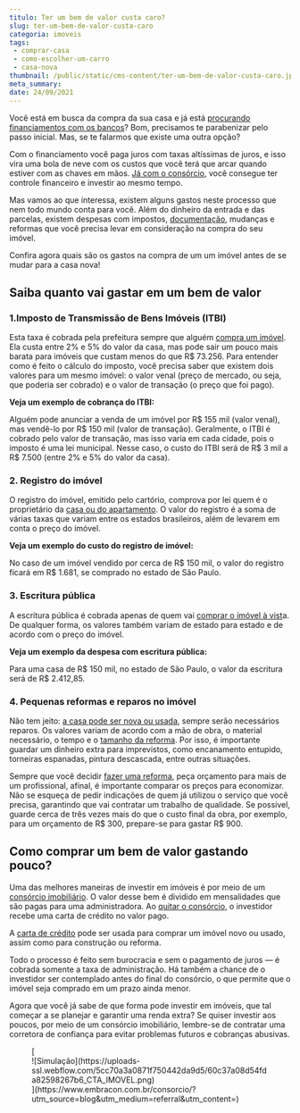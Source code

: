 ```yaml
---
titulo: Ter um bem de valor custa caro?
slug: ter-um-bem-de-valor-custa-caro
categoria: imoveis
tags:
 - comprar-casa
 - como-escolher-um-carro
 - casa-nova
thumbnail: /public/static/cms-content/ter-um-bem-de-valor-custa-caro.jpg
meta_summary: 
date: 24/09/2021
---
```

Você está em busca da compra da sua casa e já está [procurando financiamentos com os bancos](https://www.embracon.com.br/blog/entenda-quais-sao-as-6-maiores-desvantagens-do-financiamento)? Bom, precisamos te parabenizar pelo passo inicial. Mas, se te falarmos que existe uma outra opção?

Com o financiamento você paga juros com taxas altíssimas de juros, e isso vira uma bola de neve com os custos que você terá que arcar quando estiver com as chaves em mãos. [Já com o consórcio](https://www.embracon.com.br/blog/como-o-consorcio-de-imoveis-cresceu-ao-longo-de-2020), você consegue ter controle financeiro e investir ao mesmo tempo.

Mas vamos ao que interessa, existem alguns gastos neste processo que nem todo mundo conta para você. Além do dinheiro da entrada e das parcelas, existem despesas com impostos, [documentação](https://www.embracon.com.br/blog/qual-e-a-documentacao-necessaria-para-a-compra-de-um-imovel), mudanças e reformas que você precisa levar em consideração na compra do seu imóvel.

Confira agora quais são os gastos na compra de um um imóvel antes de se mudar para a casa nova!

Saiba quanto vai gastar em um bem de valor 
-------------------------------------------

### 1.Imposto de Transmissão de Bens Imóveis (ITBI) 

Esta taxa é cobrada pela prefeitura sempre que alguém [compra um imóvel](https://www.embracon.com.br/blog/vantagens-de-morar-em-casa-pequena). Ela custa entre 2% e 5% do valor da casa, mas pode sair um pouco mais barata para imóveis que custam menos do que R$ 73.256. Para entender como é feito o cálculo do imposto, você precisa saber que existem dois valores para um mesmo imóvel: o valor venal (preço de mercado, ou seja, que poderia ser cobrado) e o valor de transação (o preço que foi pago).

**Veja um exemplo de cobrança do ITBI:**

Alguém pode anunciar a venda de um imóvel por R$ 155 mil (valor venal), mas vendê-lo por R$ 150 mil (valor de transação). Geralmente, o ITBI é cobrado pelo valor de transação, mas isso varia em cada cidade, pois o imposto é uma lei municipal. Nesse caso, o custo do ITBI será de R$ 3 mil a R$ 7.500 (entre 2% e 5% do valor da casa).

### 2. Registro do imóvel 

O registro do imóvel, emitido pelo cartório, comprova por lei quem é o proprietário da [casa ou do apartamento](https://www.embracon.com.br/blog/casa-ou-apartamento-qual-a-melhor-escolha-para-voce). O valor do registro é a soma de várias taxas que variam entre os estados brasileiros, além de levarem em conta o preço do imóvel.

**Veja um exemplo do custo do registro de imóvel:**

No caso de um imóvel vendido por cerca de R$ 150 mil, o valor do registro ficará em R$ 1.681, se comprado no estado de São Paulo.

### 3. Escritura pública 

A escritura pública é cobrada apenas de quem vai [comprar o imóvel à vist](https://www.embracon.com.br/blog/como-funciona-um-consorcio-de-imoveis-no-brasil)a. De qualquer forma, os valores também variam de estado para estado e de acordo com o preço do imóvel.

**Veja um exemplo da despesa com escritura pública:**

Para uma casa de R$ 150 mil, no estado de São Paulo, o valor da escritura será de R$ 2.412,85.

### 4. Pequenas reformas e reparos no imóvel 

Não tem jeito: [a casa pode ser nova ou usada](https://www.embracon.com.br/blog/imoveis-usados-tem-garantia-no-consorcio), sempre serão necessários reparos. Os valores variam de acordo com a mão de obra, o material necessário, o tempo e o [tamanho da reforma](https://www.embracon.com.br/blog/quer-reformar-sua-casa-nos-temos-5-dicas-para-voce-se-inspirar). Por isso, é importante guardar um dinheiro extra para imprevistos, como encanamento entupido, torneiras espanadas, pintura descascada, entre outras situações.

Sempre que você decidir [fazer uma reforma](https://www.embracon.com.br/blog/guia-completo-de-como-reformar-a-sua-casa-inteira-com-o-consorcio), peça orçamento para mais de um profissional, afinal, é importante comparar os preços para economizar. Não se esqueça de pedir indicações de quem já utilizou o serviço que você precisa, garantindo que vai contratar um trabalho de qualidade. Se possível, guarde cerca de três vezes mais do que o custo final da obra, por exemplo, para um orçamento de R$ 300, prepare-se para gastar R$ 900.

Como comprar um bem de valor gastando pouco? 
---------------------------------------------

Uma das melhores maneiras de investir em imóveis é por meio de um [consórcio imobiliário](https://www.embracon.com.br/blog/por-que-contratar-o-consorcio-imobiliario-embracon). O valor desse bem é dividido em mensalidades que são pagas para uma administradora. Ao [quitar o consórcio](https://www.embracon.com.br/blog/saiba-o-que-fazer-quando-for-contemplado-no-consorcio), o investidor recebe uma carta de crédito no valor pago.

A [carta de crédito](https://www.embracon.com.br/conhecaoconsorcio/o-que-e-carta-de-credito) pode ser usada para comprar um imóvel novo ou usado, assim como para construção ou reforma.

Todo o processo é feito sem burocracia e sem o pagamento de juros — é cobrada somente a taxa de administração. Há também a chance de o investidor ser contemplado antes do final do consórcio, o que permite que o imóvel seja comprado em um prazo ainda menor.

Agora que você já sabe de que forma pode investir em imóveis, que tal começar a se planejar e garantir uma renda extra? Se quiser investir aos poucos, por meio de um consórcio imobiliário, lembre-se de contratar uma corretora de confiança para evitar problemas futuros e cobranças abusivas.

<figure class="w-richtext-figure-type-image w-richtext-align-center">[<div>![Simulação](https://uploads-ssl.webflow.com/5cc70a3a0871f750442da9d5/60c37a08d54fda82598267b6_CTA_IMOVEL.png)</div>](https://www.embracon.com.br/consorcio/?utm_source=blog&utm_medium=referral&utm_content=)</figure>
